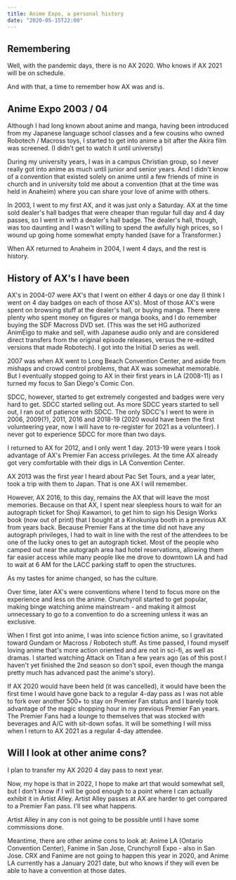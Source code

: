 ```yaml
---
title: Anime Expo, a personal history
date: "2020-05-15T22:00"
---
```


## Remembering

Well, with the pandemic days, there is no AX 2020. Who knows if AX 2021 will be on schedule.

And with that, a time to remember how AX was and is.

## Anime Expo 2003 / 04

Although I had long known about anime and manga, having been introduced from my Japanese language school classes and a few cousins who owned Robotech / Macross toys, I started to get into anime a bit after the Akira film was screened. (I didn't get to watch it until university)

During my university years, I was in a campus Christian group, so I never really got into anime as much until junior and senior years. And I didn't know of a convention that existed solely on anime until a few friends of mine in church and in university told me about a convention (that at the time was held in Anaheim) where you can share your love of anime with others.

In 2003, I went to my first AX, and it was just only a Saturday. AX at the time sold dealer's hall badges that were cheaper than regular full day and 4 day passes, so I went in with a dealer's hall badge. The dealer's hall, though, was too daunting and I wasn't willing to spend the awfully high prices, so I wound up going home somewhat empty handed (save for a Transformer.)

When AX returned to Anaheim in 2004, I went 4 days, and the rest is history.

## History of AX's I have been

AX's in 2004-07 were AX's that I went on either 4 days or one day (I think I went on 4 day badges on each of those AX's). Most of those AX's were spent on browsing stuff at the dealer's hall, or buying manga. There were plenty who spent money on figures or manga books, and I do remember buying the SDF Macross DVD set. (This was the set HG authorized AnimEigo to make and sell, with Japanese audio only and are considered direct transfers from the original episode releases, versus the re-edited versions that made Robotech). I got into the Initial D series as well.

2007 was when AX went to Long Beach Convention Center, and aside from mishaps and crowd control problems, that AX was somewhat memorable. But I eventually stopped going to AX in their first years in LA (2008-11) as I turned my focus to San Diego's Comic Con.

SDCC, however, started to get extremely congested and badges were very hard to get. SDCC started selling out. As more SDCC years started to sell out, I ran out of patience with SDCC. The only SDCC's I went to were in 2006, 2009(?), 2011, 2016 and 2018-19 (2020 would have been the first volunteering year, now I will have to re-register for 2021 as a volunteer). I never got to experience SDCC for more than two days.

I returned to AX for 2012, and I only went 1 day. 2013-19 were years I took advantage of AX's Premier Fan access privileges. At the time AX already got very comfortable with their digs in LA Convention Center.

AX 2013 was the first year I heard about Pac Set Tours, and a year later, took a trip with them to Japan. That is one AX I will remember.

However, AX 2016, to this day, remains the AX that will leave the most memories. Because on that AX, I spent near sleepless hours to wait for an autograph ticket for Shoji Kawamori, to get him to sign his Design Works book (now out of print) that I bought at a Kinokuniya booth in a previous AX from years back. Because Premier Fans at the time did not have any autograph privileges, I had to wait in line with the rest of the attendees to be one of the lucky ones to get an autograph ticket. Most of the people who camped out near the autograph area had hotel reservations, allowing them far easier access while many people like me drove to downtown LA and had to wait at 6 AM for the LACC parking staff to open the structures.

As my tastes for anime changed, so has the culture. 

Over time, later AX's were conventions where I tend to focus more on the experience and less on the anime. Crunchyroll started to get popular, making binge watching anime mainstream - and making it almost unnecessary to go to a convention to do a screening unless it was an exclusive.

When I first got into anime, I was into science fiction anime, so I gravitated toward Gundam or Macross / Robotech stuff. As time passed, I found myself loving anime that's more action oriented and are not in sci-fi, as well as dramas. I started watching Attack on Titan a few years ago (as of this post I haven't yet finished the 2nd season so don't spoil, even though the manga pretty much has advanced past the anime's story).

If AX 2020 would have been held (it was cancelled), it would have been the first time I would have gone back to a regular 4-day pass as I was not able to fork over another 500+ to stay on Premier Fan status and I barely took advantage of the magic shopping hour in my previous Premier Fan years. The Premier Fans had a lounge to themselves that was stocked with beverages and A/C with sit-down sofas. It will be something I will miss when I return to AX 2021 as a regular 4-day attendee.

## Will I look at other anime cons?

 I plan to transfer my AX 2020 4 day pass to next year.

 Now, my hope is that in 2022, I hope to make art that would somewhat sell, but I don't know if I will be good enough to a point where I can actually exhibit it in Artist Alley. Artist Alley passes at AX are harder to get compared to a Premier Fan pass. I'll see what happens.

 Artist Alley in any con is not going to be possible until I have some commissions done.
 
 Meantime, there are other anime cons to look at: Anime LA (Ontario Convention Center), Fanime in San Jose, Crunchyroll Expo - also in San Jose. CRX and Fanime are not going to happen this year in 2020, and Anime LA currently has a January 2021 date, but who knows if they will even be able to have a convention at those dates.


